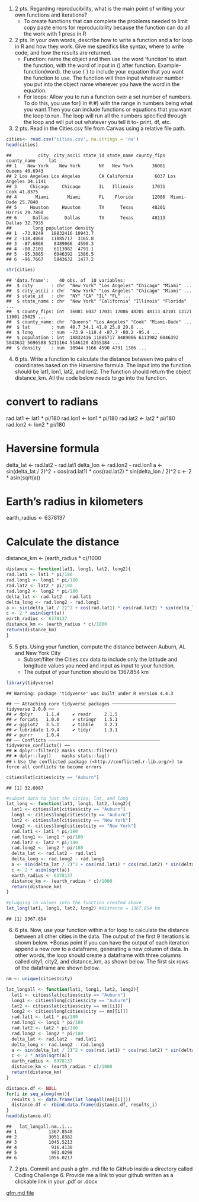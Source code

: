1.  2 pts. Regarding reproducibility, what is the main point of writing
    your own functions and iterations?
    - To create functions that can complete the problems needed to limit
      copy paste errors for reproducibility because the function can do
      all the work with 1 press in R
2.  2 pts. In your own words, describe how to write a function and a for
    loop in R and how they work. Give me specifics like syntax, where to
    write code, and how the results are returned.
    - Function: name the object and then use the word ‘function’ to
      start the function, with the word of input in () after function.
      Example- function(word). the use { } to include your equation that
      you want the function to use. The function will then input
      whatever number you put into the object name wherever you have the
      word in the equation.
    - For loops: Allow you to run a function over a set number of
      numbers. To do this, you use for(i in \#:#) with the range in
      numbers being what you want.Then you can include functions or
      equations that you want the loop to run. The loop will run all the
      numbers specified through the loop and will put out whatever you
      tell it to- print, df, etc.
3.  2 pts. Read in the Cities.csv file from Canvas using a relative file
    path.

``` r
cities<- read.csv("cities.csv", na.strings = 'na')
head(cities)
```

    ##          city  city_ascii state_id state_name county_fips county_name     lat
    ## 1    New York    New York       NY   New York       36081      Queens 40.6943
    ## 2 Los Angeles Los Angeles       CA California        6037 Los Angeles 34.1141
    ## 3     Chicago     Chicago       IL   Illinois       17031        Cook 41.8375
    ## 4       Miami       Miami       FL    Florida       12086  Miami-Dade 25.7840
    ## 5     Houston     Houston       TX      Texas       48201      Harris 29.7860
    ## 6      Dallas      Dallas       TX      Texas       48113      Dallas 32.7935
    ##        long population density
    ## 1  -73.9249   18832416 10943.7
    ## 2 -118.4068   11885717  3165.8
    ## 3  -87.6866    8489066  4590.3
    ## 4  -80.2101    6113982  4791.1
    ## 5  -95.3885    6046392  1386.5
    ## 6  -96.7667    5843632  1477.2

``` r
str(cities)
```

    ## 'data.frame':    40 obs. of  10 variables:
    ##  $ city       : chr  "New York" "Los Angeles" "Chicago" "Miami" ...
    ##  $ city_ascii : chr  "New York" "Los Angeles" "Chicago" "Miami" ...
    ##  $ state_id   : chr  "NY" "CA" "IL" "FL" ...
    ##  $ state_name : chr  "New York" "California" "Illinois" "Florida" ...
    ##  $ county_fips: int  36081 6037 17031 12086 48201 48113 42101 13121 11001 25025 ...
    ##  $ county_name: chr  "Queens" "Los Angeles" "Cook" "Miami-Dade" ...
    ##  $ lat        : num  40.7 34.1 41.8 25.8 29.8 ...
    ##  $ long       : num  -73.9 -118.4 -87.7 -80.2 -95.4 ...
    ##  $ population : int  18832416 11885717 8489066 6113982 6046392 5843632 5696588 5211164 5146120 4355184 ...
    ##  $ density    : num  10944 3166 4590 4791 1386 ...

4.  6 pts. Write a function to calculate the distance between two pairs
    of coordinates based on the Haversine formula. The input into the
    function should be lat1, lon1, lat2, and lon2. The function should
    return the object distance_km. All the code below needs to go into
    the function.

# convert to radians

rad.lat1 \<- lat1 \* pi/180 rad.lon1 \<- lon1 \* pi/180 rad.lat2 \<-
lat2 \* pi/180 rad.lon2 \<- lon2 \* pi/180

# Haversine formula

delta_lat \<- rad.lat2 - rad.lat1 delta_lon \<- rad.lon2 - rad.lon1 a
\<- sin(delta_lat / 2)^2 + cos(rad.lat1) \* cos(rad.lat2) \*
sin(delta_lon / 2)^2 c \<- 2 \* asin(sqrt(a))

# Earth’s radius in kilometers

earth_radius \<- 6378137

# Calculate the distance

distance_km \<- (earth_radius \* c)/1000

``` r
distance <- function(lat1, long1, lat2, long2){
rad.lat1 <- lat1 * pi/180
rad.long1 <- long1 * pi/180
rad.lat2 <- lat2 * pi/180
rad.long2 <- long2 * pi/180
delta_lat <- rad.lat2 - rad.lat1
delta_long <- rad.long2 - rad.long1
a <- sin(delta_lat / 2)^2 + cos(rad.lat1) * cos(rad.lat2) * sin(delta_long / 2)^2
c <- 2 * asin(sqrt(a)) 
earth_radius <- 6378137
distance_km <- (earth_radius * c)/1000
return(distance_km)
}
```

5.  5 pts. Using your function, compute the distance between Auburn, AL
    and New York City
    - Subset/filter the Cities.csv data to include only the latitude and
      longitude values you need and input as input to your function.
    - The output of your function should be 1367.854 km

``` r
library(tidyverse)
```

    ## Warning: package 'tidyverse' was built under R version 4.4.3

    ## ── Attaching core tidyverse packages ──────────────────────── tidyverse 2.0.0 ──
    ## ✔ dplyr     1.1.4     ✔ readr     2.1.5
    ## ✔ forcats   1.0.0     ✔ stringr   1.5.1
    ## ✔ ggplot2   3.5.1     ✔ tibble    3.2.1
    ## ✔ lubridate 1.9.4     ✔ tidyr     1.3.1
    ## ✔ purrr     1.0.4     
    ## ── Conflicts ────────────────────────────────────────── tidyverse_conflicts() ──
    ## ✖ dplyr::filter() masks stats::filter()
    ## ✖ dplyr::lag()    masks stats::lag()
    ## ℹ Use the conflicted package (<http://conflicted.r-lib.org/>) to force all conflicts to become errors

``` r
cities$lat[cities$city == "Auburn"]
```

    ## [1] 32.6087

``` r
#subset data to just the cities, lat, and long
lat_long <- function(lat1, long1, lat2, long2){
  lat1 <- cities$lat[cities$city == "Auburn"]
  long1 <- cities$long[cities$city == "Auburn"]
  lat2 <- cities$lat[cities$city == "New York"]
  long2 <- cities$long[cities$city == "New York"]
  rad.lat1 <- lat1 * pi/180
  rad.long1 <- long1 * pi/180
  rad.lat2 <- lat2 * pi/180
  rad.long2 <- long2 * pi/180
  delta_lat <- rad.lat2 - rad.lat1
  delta_long <- rad.long2 - rad.long1
  a <- sin(delta_lat / 2)^2 + cos(rad.lat1) * cos(rad.lat2) * sin(delta_long   / 2)^2
  c <- 2 * asin(sqrt(a)) 
  earth_radius <- 6378137
  distance_km <- (earth_radius * c)/1000
  return(distance_km)
}

#plugging in values into the function created above
lat_long(lat1, long1, lat2, long2) #distance = 1367.854 km
```

    ## [1] 1367.854

6.  6 pts. Now, use your function within a for loop to calculate the
    distance between all other cities in the data. The output of the
    first 9 iterations is shown below. +Bonus point if you can have the
    output of each iteration append a new row to a dataframe, generating
    a new column of data. In other words, the loop should create a
    dataframe with three columns called city1, city2, and distance_km,
    as shown below. The first six rows of the dataframe are shown below.

``` r
nm <- unique(cities$city)

lat_longall <- function(lat1, long1, lat2, long2){
  lat1 <- cities$lat[cities$city == "Auburn"]
  long1 <- cities$long[cities$city == "Auburn"]
  lat2 <- cities$lat[cities$city == nm[[i]]]
  long2 <- cities$long[cities$city == nm[[i]]]
  rad.lat1 <- lat1 * pi/180
  rad.long1 <- long1 * pi/180
  rad.lat2 <- lat2 * pi/180
  rad.long2 <- long2 * pi/180
  delta_lat <- rad.lat2 - rad.lat1
  delta_long <- rad.long2 - rad.long1
  a <- sin(delta_lat / 2)^2 + cos(rad.lat1) * cos(rad.lat2) * sin(delta_long   / 2)^2
  c <- 2 * asin(sqrt(a)) 
  earth_radius <- 6378137
  distance_km <- (earth_radius * c)/1000
  return(distance_km)
}

distance.df <- NULL
for(i in seq_along(nm)){
  results_i <- data.frame(lat_longall(nm[[i]]))
  distance.df <- rbind.data.frame(distance.df, results_i)
}
head(distance.df)
```

    ##   lat_longall.nm..i...
    ## 1            1367.8540
    ## 2            3051.8382
    ## 3            1045.5213
    ## 4             916.4138
    ## 5             993.0298
    ## 6            1056.0217

7.  2 pts. Commit and push a gfm .md file to GitHub inside a directory
    called Coding Challenge 6. Provide me a link to your github written
    as a clickable link in your .pdf or .docx

[gfm.md
file](https://github.com/kingjad33/PLPA6820Class/blob/main/Code%20Challenge%206/CodeChal6.md)
